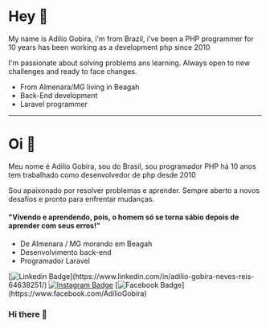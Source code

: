 
# Hey 👋

My name is Adilio Gobira, i'm from Brazil, i've been a PHP programmer for 10 years
has been working as a development php since 2010

I'm passionate about solving problems ans learning. Always open to new challenges and ready to face changes.

- From Almenara/MG living in Beagah
- Back-End development
- Laravel programmer
___
 
# Oi 👋


Meu nome é Adilio Gobira, sou do Brasil, sou programador PHP há 10 anos
tem trabalhado como desenvolvedor de php desde 2010

Sou apaixonado por resolver problemas e aprender. Sempre aberto a novos desafios e pronto para enfrentar mudanças.

#### "Vivendo e aprendendo, pois, o homem só se torna sábio depois de aprender com seus erros!"

- De Almenara / MG morando em Beagah
- Desenvolvimento back-end
- Programador Laravel

 [![Linkedin Badge](https://img.shields.io/badge/-LinkedIn-blue?style=flat-square&logo=Linkedin&logoColor=white&link=[https://www.linkedin.com/in/adilio-gobira-neves-reis-64638251/](https://www.linkedin.com/in/adilio-gobira-neves-reis-64638251/))](https://www.linkedin.com/in/adilio-gobira-neves-reis-64638251/) [![Instagram Badge](https://img.shields.io/badge/-Instagram-violet?style=flat-square&logo=Instagram&logoColor=white&link=https://www.instagram.com/adiliogobira/)](https://www.instagram.com/adiliogobira/) [![Facebook Badge](https://img.shields.io/badge/-Facebook-blue?style=flat-square&logo=Facebook&logoColor=white&link=[https:/www.facebook.com/AdilioGobira](https://www.facebook.com/AdilioGobira))](https://www.facebook.com/AdilioGobira)
 
### Hi there 👋

<!--
**adiliogobira/adiliogobira** is a ✨ _special_ ✨ repository because its `README.md` (this file) appears on your GitHub profile.

Here are some ideas to get you started:

- 🔭 I’m currently working on ...
- 🌱 I’m currently learning ...
- 👯 I’m looking to collaborate on ...
- 🤔 I’m looking for help with ...
- 💬 Ask me about ...
- 📫 How to reach me: ...
- 😄 Pronouns: ...
- ⚡ Fun fact: ...
-->
